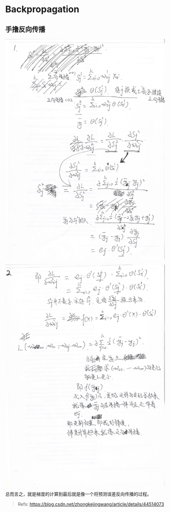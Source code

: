 # Backpropagation

## 手撸反向传播
![My Propagation 1](https://raw.githubusercontent.com/phoenixtomax/phoenixtomax.github.io/master/Res/MY_BP1.jpg)

![My Propagation 2](https://raw.githubusercontent.com/phoenixtomax/phoenixtomax.github.io/master/Res/MY_BP2.jpg)

总而言之，就是梯度的计算到最后就是像一个将预测误差反向传播的过程。

> Refs: https://blog.csdn.net/zhongkejingwang/article/details/44514073


